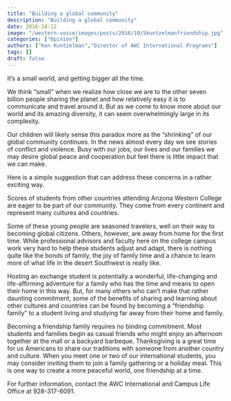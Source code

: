 ```yaml
---
title: "Building a global community"
description: "Building a global community"
date: 2016-10-12
image: "/western-voice/images/posts/2016/10/5kuntzelmanfriendship.jpg"
categories: ["Opinion"]
authors: ["Ken Kuntzelman","Director of AWC International Programs"]
tags: []
draft: false
---
```

It’s a small world, and getting bigger all the time.

We think “small” when we realize how close we are to the other seven billion people sharing the planet and how relatively easy it is to communicate and travel around it. But as we come to know more about our world and its amazing diversity, it can seem overwhelmingly large in its complexity.

Our children will likely sense this paradox more as the “shrinking” of our global community continues. In the news almost every day we see stories of conflict and violence. Busy with our jobs, our lives and our families we may desire global peace and cooperation but feel there is little impact that we can make.

Here is a simple suggestion that can address these concerns in a rather exciting way.

Scores of students from other countries attending Arizona Western College are eager to be part of our community. They come from every continent and represent many cultures and countries.

Some of these young people are seasoned travelers, well on their way to becoming global citizens. Others, however, are away from home for the first time. While professional advisors and faculty here on the college campus work very hard to help these students adjust and adapt, there is nothing quite like the bonds of family, the joy of family time and a chance to learn more of what life in the desert Southwest is really like.

Hosting an exchange student is potentially a wonderful, life-changing and life-affirming adventure for a family who has the time and means to open their home in this way. But, for many others who can’t make that rather daunting commitment, some of the benefits of sharing and learning about other cultures and countries can be found by becoming a “friendship family” to a student living and studying far away from their home and family.

Becoming a friendship family requires no binding commitment. Most students and families begin as casual friends who might enjoy an afternoon together at the mall or a backyard barbeque. Thanksgiving is a great time for us Americans to share our traditions with someone from another country and culture. When you meet one or two of our international students, you may consider inviting them to join a family gathering or a holiday meal. This is one way to create a more peaceful world, one friendship at a time.

For further information, contact the AWC International and Campus Life Office at 928-317-6091.